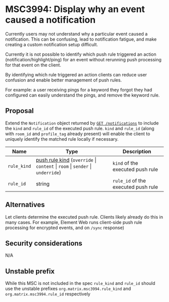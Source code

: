 # MSC3994: Display why an event caused a notification

Currently users may not understand why a particular event caused a notification. This can be confusing, lead to notification fatigue, and make creating a custom notification setup difficult.

Currently it is not possible to identify which push rule triggered an action (notification/highlight/ping) for an event without rerunning push processing for that event on the client.

By identifying which rule triggered an action clients can reduce user confusion and enable better management of push rules.

For example: a user receiving pings for a keyword they forgot they had configured can easily understand the pings, and remove the keyword rule.

## Proposal

Extend the `Notification` object returned by [`GET /notifications`](https://spec.matrix.org/latest/client-server-api/#listing-notifications) to include the `kind` and `rule_id` of the executed push rule. 
`kind` and `rule_id` (along with `room_id` and `profile_tag` already present) will enable the client to uniquely identify the matched rule locally if necessary.

| Name | Type | Description |
|--|--|--|
| `rule_kind` | [push rule kind](https://spec.matrix.org/latest/client-server-api/#push-rules) (`override` \| `content` \| `room` \| `sender` \| `underride`) | `kind` of the executed push rule |
| `rule_id` | string | `rule_id` of the executed push rule |


## Alternatives

Let clients determine the executed push rule. Clients likely already do this in many cases. For example, Element Web
runs client-side push rule processing for encrypted events, and on `/sync` response)

## Security considerations

N/A

## Unstable prefix
While this MSC is not included in the spec `rule_kind` and `rule_id` should use the unstable prefixes `org.matrix.msc3994.rule_kind` and `org.matrix.msc3994.rule_id` respectively
